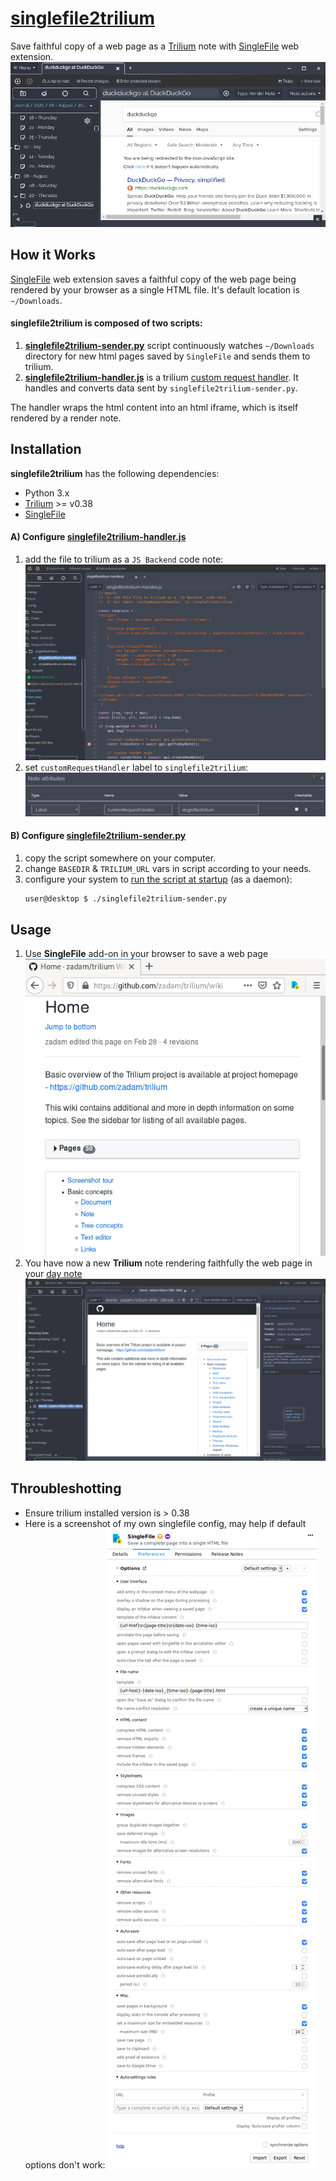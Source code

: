 # [singlefile2trilium]
Save faithful copy of a web page as a [Trilium] note with [SingleFile] web extension.
   ![](img/small-demo.png)

## How it Works
[SingleFile] web extension saves a faithful copy of the web page being rendered by your browser as a single HTML file.
It's default location is `~/Downloads`.

#### singlefile2trilium is composed of two scripts:
1. **[singlefile2trilium-sender.py]** script continuously watches `~/Downloads` directory for new html pages saved by `SingleFile` and sends them to trilium.
2. **[singlefile2trilium-handler.js]** is a trilium [custom request handler]. It handles and converts data sent by `singlefile2trilium-sender.py`.

The handler wraps the html content into an html iframe, which is itself rendered by a render note.


## Installation

**singlefile2trilium** has the following dependencies:
* Python 3.x
* [Trilium] >= v0.38
* [SingleFile]

#### A) Configure [singlefile2trilium-handler.js]
1. add the file to trilium as a `JS Backend` code note:
   ![](img/add-handler-to-trilium.png)
2. set `customRequestHandler` label to `singlefile2trilium`:
   ![](img/set-label-to-handler.png)


#### B) Configure [singlefile2trilium-sender.py]
1. copy the script somewhere on your computer.
2. change `BASEDIR` & `TRILIUM_URL` vars in script according to your needs.
3. configure your system to [run the script at startup](https://specifications.freedesktop.org/autostart-spec/autostart-spec-latest.html) (as a daemon):
   ```bash
   user@desktop $ ./singlefile2trilium-sender.py
   ```


## Usage
1. Use **SingleFile** add-on in your browser to save a web page
   ![](img/use-singlefile.png)
2. You have now a new **Trilium** note rendering faithfully the web page in your [day note](https://github.com/zadam/trilium/wiki/Day-notes)
   ![](img/page-rendered-in-trilium.png)


## Throubleshotting
* Ensure trilium installed version is > 0.38
* Here is a screenshot of my own singlefile config, may help if default options don't work:
  ![](img/singlefile-config.png)



[singlefile2trilium]: .
[singlefile2trilium-sender.py]: singlefile2trilium-sender.py
[singlefile2trilium-handler.js]: singlefile2trilium-handler.js

[Trilium]: https://github.com/zadam/trilium
[custom request handler]: https://github.com/zadam/trilium/wiki/Custom-request-handler

[SingleFile]: https://github.com/gildas-lormeau/SingleFile

